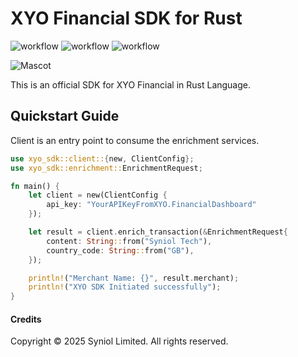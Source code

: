 # XYO Financial SDK for Rust
![workflow](https://github.com/syniol/xyo-sdk-rust/actions/workflows/makefile.yml/badge.svg)    ![workflow](https://github.com/syniol/xyo-sdk-rust/actions/workflows/crates_xyo_http_publish.yml/badge.svg)    ![workflow](https://github.com/syniol/xyo-sdk-rust/actions/workflows/crates_publish.yml/badge.svg)

![Mascot](https://github.com/syniol/xyo-sdk-rust/docs/mascot.png)

This is an official SDK for XYO Financial in Rust Language.


## Quickstart Guide
Client is an entry point to consume the enrichment services.

```rust
use xyo_sdk::client::{new, ClientConfig};
use xyo_sdk::enrichment::EnrichmentRequest;

fn main() {
    let client = new(ClientConfig {
        api_key: "YourAPIKeyFromXYO.FinancialDashboard"
    });

    let result = client.enrich_transaction(&EnrichmentRequest{
        content: String::from("Syniol Tech"),
        country_code: String::from("GB"),
    });

    println!("Merchant Name: {}", result.merchant);
    println!("XYO SDK Initiated successfully");
}
```


#### Credits
Copyright &copy; 2025 Syniol Limited. All rights reserved.

